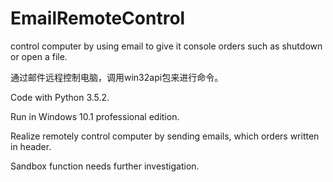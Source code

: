 # EmailRemoteControl
control computer by using email to give it console orders such as shutdown or open a file. 

通过邮件远程控制电脑，调用win32api包来进行命令。

Code with Python 3.5.2.

Run in Windows 10.1 professional edition.

Realize remotely control computer by sending emails, which orders written in header. 

Sandbox function needs further investigation.

